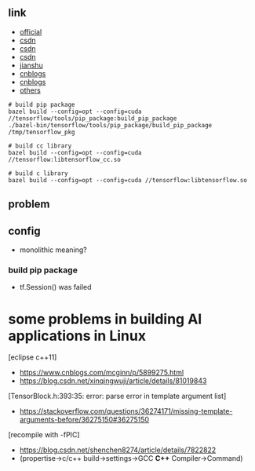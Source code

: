## link
- [official](https://tensorflow.google.cn/install/source)
- [csdn](https://blog.csdn.net/qq_37674858/article/details/81095101)
- [csdn](https://blog.csdn.net/luanpeng825485697/article/details/81152615)
- [csdn](https://blog.csdn.net/shuzfan/article/details/78516542)
- [jianshu](https://www.jianshu.com/p/d46596558640)
- [cnblogs](https://www.cnblogs.com/seniusen/p/9756302.html)
- [cnblogs](https://www.cnblogs.com/seniusen/p/9756481.html)
- [others](http://www.manongjc.com/article/114533.html)


```
# build pip package
bazel build --config=opt --config=cuda //tensorflow/tools/pip_package:build_pip_package
./bazel-bin/tensorflow/tools/pip_package/build_pip_package /tmp/tensorflow_pkg

# build cc library
bazel build --config=opt --config=cuda //tensorflow:libtensorflow_cc.so

# build c library
bazel build --config=opt --config=cuda //tensorflow:libtensorflow.so

```

## problem

## config
- monolithic meaning?

### build pip package
- tf.Session() was failed



# some problems in building AI applications in Linux

[eclipse c++11]
- https://www.cnblogs.com/mcginn/p/5899275.html
- https://blog.csdn.net/xinqingwuji/article/details/81019843

[TensorBlock.h:393:35: error: parse error in template argument list]
- https://stackoverflow.com/questions/36274171/missing-template-arguments-before/36275150#36275150

[recompile with -fPIC]
- https://blog.csdn.net/shenchen8274/article/details/7822822
- (propertise->c/c++ build->settings->GCC **C++** Compiler->Command)
